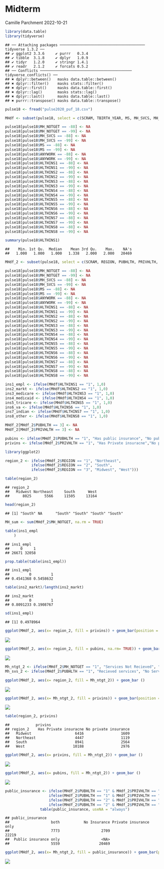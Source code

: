 Midterm
================
Camille Parchment
2022-10-21

``` r
library(data.table)
library(tidyverse)
```

    ## ── Attaching packages ─────────────────────────────────────── tidyverse 1.3.2 ──
    ## ✔ ggplot2 3.3.6     ✔ purrr   0.3.4
    ## ✔ tibble  3.1.8     ✔ dplyr   1.0.9
    ## ✔ tidyr   1.2.0     ✔ stringr 1.4.1
    ## ✔ readr   2.1.2     ✔ forcats 0.5.2
    ## ── Conflicts ────────────────────────────────────────── tidyverse_conflicts() ──
    ## ✖ dplyr::between()   masks data.table::between()
    ## ✖ dplyr::filter()    masks stats::filter()
    ## ✖ dplyr::first()     masks data.table::first()
    ## ✖ dplyr::lag()       masks stats::lag()
    ## ✖ dplyr::last()      masks data.table::last()
    ## ✖ purrr::transpose() masks data.table::transpose()

``` r
pulse18 <- fread("pulse2020_puf_18.csv")
```

``` r
MHdf <- subset(pulse18, select = c(SCRAM, TBIRTH_YEAR, MS, MH_SVCS, MH_NOTGET, EGENDER, ANYWORK, HLTHINS1, HLTHINS2, HLTHINS3, HLTHINS4, HLTHINS5, HLTHINS6, HLTHINS7, HLTHINS8))
```

``` r
pulse18[pulse18$MH_NOTGET == -88] <- NA
pulse18[pulse18$MH_NOTGET == -99] <- NA
pulse18[pulse18$MH_SVCS == -88] <- NA
pulse18[pulse18$MH_SVCS == -99] <- NA
pulse18[pulse18$MS == -88] <- NA
pulse18[pulse18$MS == -99] <- NA
pulse18[pulse18$ANYWORK == -88] <- NA
pulse18[pulse18$ANYWORK == -99] <- NA
pulse18[pulse18$HLTHINS1 == -88] <- NA
pulse18[pulse18$HLTHINS1 == -99] <- NA
pulse18[pulse18$HLTHINS2 == -88] <- NA
pulse18[pulse18$HLTHINS2 == -99] <- NA
pulse18[pulse18$HLTHINS3 == -88] <- NA
pulse18[pulse18$HLTHINS3 == -99] <- NA
pulse18[pulse18$HLTHINS4 == -88] <- NA
pulse18[pulse18$HLTHINS4 == -99] <- NA
pulse18[pulse18$HLTHINS5 == -88] <- NA
pulse18[pulse18$HLTHINS5 == -99] <- NA
pulse18[pulse18$HLTHINS6 == -88] <- NA
pulse18[pulse18$HLTHINS6 == -99] <- NA
pulse18[pulse18$HLTHINS7 == -88] <- NA
pulse18[pulse18$HLTHINS7 == -99] <- NA
pulse18[pulse18$HLTHINS8 == -88] <- NA
pulse18[pulse18$HLTHINS8 == -99] <- NA
```

``` r
summary(pulse18$HLTHINS1)
```

    ##    Min. 1st Qu.  Median    Mean 3rd Qu.    Max.    NA's 
    ##   1.000   1.000   1.000   1.338   2.000   2.000   20469

``` r
MHdf_2 <- subset(pulse18, select = c(SCRAM, REGION, PUBHLTH, PRIVHLTH, EST_ST, TBIRTH_YEAR, MS, MH_SVCS, MH_NOTGET, EGENDER, ANYWORK, HLTHINS1, HLTHINS2, HLTHINS3, HLTHINS4, HLTHINS5, HLTHINS6, HLTHINS7, HLTHINS8 ))
```

``` r
pulse18[pulse18$MH_NOTGET == -88] <- NA
pulse18[pulse18$MH_NOTGET == -99] <- NA
pulse18[pulse18$MH_SVCS == -88] <- NA
pulse18[pulse18$MH_SVCS == -99] <- NA
pulse18[pulse18$MS == -88] <- NA
pulse18[pulse18$MS == -99] <- NA
pulse18[pulse18$ANYWORK == -88] <- NA
pulse18[pulse18$ANYWORK == -99] <- NA
pulse18[pulse18$HLTHINS1 == -88] <- NA
pulse18[pulse18$HLTHINS1 == -99] <- NA
pulse18[pulse18$HLTHINS2 == -88] <- NA
pulse18[pulse18$HLTHINS2 == -99] <- NA
pulse18[pulse18$HLTHINS3 == -88] <- NA
pulse18[pulse18$HLTHINS3 == -99] <- NA
pulse18[pulse18$HLTHINS4 == -88] <- NA
pulse18[pulse18$HLTHINS4 == -99] <- NA
pulse18[pulse18$HLTHINS5 == -88] <- NA
pulse18[pulse18$HLTHINS5 == -99] <- NA
pulse18[pulse18$HLTHINS6 == -88] <- NA
pulse18[pulse18$HLTHINS6 == -99] <- NA
pulse18[pulse18$HLTHINS7 == -88] <- NA
pulse18[pulse18$HLTHINS7 == -99] <- NA
pulse18[pulse18$HLTHINS8 == -88] <- NA
pulse18[pulse18$HLTHINS8 == -99] <- NA
```

``` r
ins1_empl <- ifelse(MHdf$HLTHINS1 == "1", 1,0)
ins2_markt <- ifelse(MHdf$HLTHINS2 == "1", 1,0)
ins3_medicare <- ifelse(MHdf$HLTHINS3 == "1", 1,0)
ins4_medicaid <- ifelse(MHdf$HLTHINS4 == "1", 1,0)
ins5_tricare <- ifelse(MHdf$HLTHINS5 == "1", 1,0)
ins6_va <- ifelse(MHdf$HLTHINS6 == "1", 1,0)
ins7_indian <- ifelse(MHdf$HLTHINS7 == "1", 1,0)
ins8_other <- ifelse(MHdf$HLTHINS8 == "1", 1,0)
```

``` r
MHdf_2[MHdf_2$PUBHLTH == 3] <- NA
MHdf_2[MHdf_2$PRIVHLTH == 3] <- NA
```

``` r
pubins <- ifelse(MHdf_2$PUBHLTH == "1", "Has public insurance", "No public insurance")
privins <- ifelse(MHdf_2$PRIVHLTH == "1", "Has Private insuracne","No private insurance")
```

``` r
library(ggplot2)
```

``` r
region_2 <- ifelse(MHdf_2$REGION == "1", "Northeast",
            ifelse(MHdf_2$REGION == "2", "South",
            ifelse(MHdf_2$REGION == "3", "Midwest", "West")))
```

``` r
table(region_2)
```

    ## region_2
    ##   Midwest Northeast     South      West 
    ##      8025      5566     11505     13164

``` r
head(region_2)
```

    ## [1] "South" NA      "South" "South" "South" "South"

``` r
MH_sum <- sum(MHdf_2$MH_NOTGET, na.rm = TRUE)
```

``` r
table(ins1_empl
    )
```

    ## ins1_empl
    ##     0     1 
    ## 26671 32058

``` r
prop.table(table(ins1_empl))
```

    ## ins1_empl
    ##         0         1 
    ## 0.4541368 0.5458632

``` r
table(ins2_markt)/length(ins2_markt)
```

    ## ins2_markt
    ##         0         1 
    ## 0.8091233 0.1908767

``` r
sd(ins1_empl)
```

    ## [1] 0.4978964

``` r
ggplot(MHdf_2, aes(x= region_2, fill = privins)) + geom_bar(position = position_dodge())
```

![](README_files/figure-gfm/unnamed-chunk-21-1.png)<!-- -->

``` r
ggplot(MHdf_2, aes(x= region_2, fill = pubins, na.rm= TRUE)) + geom_bar(position = position_dodge())
```

![](README_files/figure-gfm/unnamed-chunk-21-2.png)<!-- -->

``` r
Mh_ntgt_2 <- ifelse(MHdf_2$MH_NOTGET == "1", "Services Not Recieved", "Services Recieved")
Mh_svs_2 <- ifelse(MHdf_2$PUBHLTH == "1", "Recieved services", "No Services")
```

``` r
ggplot(MHdf_2, aes(x= region_2, fill = Mh_ntgt_2)) + geom_bar () 
```

![](README_files/figure-gfm/unnamed-chunk-23-1.png)<!-- -->

``` r
ggplot(MHdf_2, aes(x= Mh_ntgt_2, fill = privins)) + geom_bar(position = position_dodge())
```

![](README_files/figure-gfm/unnamed-chunk-24-1.png)<!-- -->

``` r
table(region_2, privins)
```

    ##            privins
    ## region_2    Has Private insuracne No private insurance
    ##   Midwest                    6416                 1609
    ##   Northeast                  4447                 1119
    ##   South                      8941                 2564
    ##   West                      10188                 2976

``` r
ggplot(MHdf_2, aes(x= privins, fill = Mh_ntgt_2)) + geom_bar () 
```

![](README_files/figure-gfm/unnamed-chunk-26-1.png)<!-- -->

``` r
ggplot(MHdf_2, aes(x= pubins, fill = Mh_ntgt_2)) + geom_bar () 
```

![](README_files/figure-gfm/unnamed-chunk-27-1.png)<!-- -->

``` r
public_insurance <- ifelse(MHdf_2$PUBHLTH == "1" & MHdf_2$PRIVHLTH == "1", "both", 
                    ifelse(MHdf_2$PUBHLTH == "1" & MHdf_2$PRIVHLTH == "2", "Public insurance only", 
                    ifelse(MHdf_2$PUBHLTH == "2" & MHdf_2$PRIVHLTH == "1", "Private insurance only", 
                    ifelse(MHdf_2$PUBHLTH == "2" & MHdf_2$PRIVHLTH == "2", "No Insurance", NA))))
                table(public_insurance, useNA = "always")
```

    ## public_insurance
    ##                   both           No Insurance Private insurance only 
    ##                   7773                   2709                  22219 
    ##  Public insurance only                   <NA> 
    ##                   5559                  20469

``` r
ggplot(MHdf_2, aes(x= Mh_ntgt_2, fill = public_insurance)) + geom_bar(position = position_dodge()) 
```

![](README_files/figure-gfm/unnamed-chunk-29-1.png)<!-- -->
